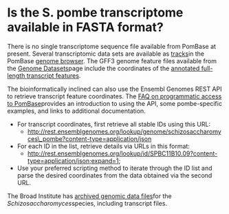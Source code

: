 # Is the S. pombe transcriptome available in FASTA format?
<!-- pombase_categories: Datasets,Sequence Retrieval,Tools and Resources -->

There is no single transcriptome sequence file available from PomBase at
present. Several transcriptomic data sets are available as
[tracks](/faq/how-can-i-show-or-hide-tracks-genome-browser)in the
PomBase [genome
browser](http://genomebrowser.pombase.org/Schizosaccharomyces_pombe/Info/Index).
The GFF3 genome feature files available from the [Genome
Datasets](/downloads/genome-datasets)page include the coordinates of the
[annotated full-length transcript
features](%20/faq/how-do-you-determine-genes-full-length-transcript-utr-coordinates-transcription-start-and-end-s).

The bioinformatically inclined can also use the Ensembl Genomes REST API
to retrieve transcript feature coordinates. The [FAQ on programmatic
access to
PomBase](/faq/there-any-programmatic-access-pombase-data)provides an
introduction to using the API, some pombe-specific examples, and links
to additional documentation.

-   For transcript coordinates, first retrieve all stable IDs using this
    URL:
    -   http://rest.ensemblgenomes.org/lookup/genome/schizosaccharomyces\_pombe?content-type=application/json
-   For each ID in the list, retrieve details via URLs in this format:
    -   http://rest.ensemblgenomes.org/lookup/id/SPBC11B10.09?content-type=application/json;expand=1;
-   Use your preferred scripting method to iterate through the ID list
    and parse the desired coordinates from the data obtained via the
    second URL.

The Broad Institute has [archived genomic data
files](http://www.broadinstitute.org/ftp/pub/annotation/fungi/schizosaccharomyces/)for
the *Schizosaccharomyces*species, including transcript files.

